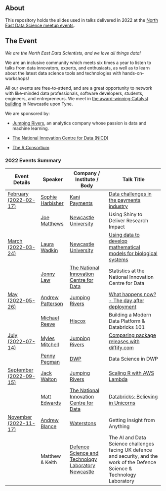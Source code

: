 ## About

This repository holds the slides used in talks delivered in 2022 at the 
[North East Data Science meetup events](https://www.meetup.com/newcastle-upon-tyne-data-science-meetup/).

## The Event

_We are the North East Data Scientists, and we love all things data!_

We are an inclusive community which meets six times a year to listen to talks
from data innovators, experts, and enthusiasts, as well as to learn about the
latest data science tools and technologies with hands-on-workshops!

All our events are free-to-attend, and are a great opportunity to network with
like-minded data professionals, software developers, students, engineers, and
entrepreneurs. We meet in [the award-winning Catalyst building](https://www.google.com/maps/place//data=!4m2!3m1!1s0x487e774a8501fda7:0x4e28e58fc4ec60fb?source=g.page.share)
in Newcastle upon Tyne.

We are sponsored by:

- [Jumping Rivers](https://www.jumpingrivers.com/), an analytics company whose passion is data and machine learning.

- [The National Innovation Centre for Data (NICD)](https://www.nicd.org.uk/)

- [The R Consortium](https://www.r-consortium.org/)

### 2022 Events Summary

| **Event Details**                                       | **Speaker**                                                  | **Company / Institute / Body**                               | **Talk Title**                                                    |
| ----------------------------------------------- | ------------------------------------------------------------ | ------------------------------------------------------------ | ------------------------------------------------------------ |
| [February (2022-02-17)](/2022-02-17/README.md)  | [Sophie Harbisher](https://www.linkedin.com/in/sophie-harbisher-28a009135/) | [Kani Payments](https://kanipayments.com/)                   | [Data challenges in the payments industry](/2022-02-17/2022-02-17-financial-data-reconciliation.pdf) |
|                                                 | [Joe Matthews](https://www.linkedin.com/in/joe-matthews-67a786a5/) | [Newcastle University](https://www.ncl.ac.uk/)               | Using Shiny to Deliver Research Impact                       |
| [March (2022-03-24)](/2022-03-24/README.md)     | [Laura Wadkin](https://www.linkedin.com/in/laura-e-wadkin-285473108/) | [Newcastle University](https://www.ncl.ac.uk/)               | [Using data to develop mathematical models for biological systems](/2022-03-24/2022-03-24-data-to-develop-models-for-bio-systems.pdf) |
|                                                 | [Jonny Law](https://www.linkedin.com/in/jonny-law-5513b554/) | [The National Innovation Centre for Data](https://www.nicd.org.uk/) | Statistics at the National Innovation Centre for Data        |
| [May (2022-05-26)](/2022-05-26/README.md)       | [Andrew Patterson](https://www.linkedin.com/in/andrew-charles-patterson/) | [Jumping Rivers](https://www.jumpingrivers.com/)             | [What happens now? - The day after deployment](/2022-05-26/2022-05-26-shiny-in-production-what-happens-now.pdf) |
|                                                 | [Michael Reeve](https://www.linkedin.com/in/mike-reeve-97230595/) | [Hiscox](https://www.hiscox.co.uk/)                          | Building a Modern Data Platform & Databricks 101             |
| [July (2022-07-14)](/2022-07-14/README.md)      | [Myles Mitchell](https://www.linkedin.com/in/myles-mitchell-4009aa98/) | [Jumping Rivers](https://www.jumpingrivers.com/)             | [Comparing package releases with diffify.com](/2022-07-14/2022-07-14-comparing-package-releases-with-diffify.pdf) |
|                                                 | [Penny Pegman](https://www.linkedin.com/in/pennypegman/)     | [DWP](https://www.gov.uk/government/organisations/department-for-work-pensions) | Data Science in DWP                                          |
| [September (2022-09-15)](/2022-09-15/README.md) | [Jack Walton](https://www.linkedin.com/in/jwalton93/)        | [Jumping Rivers](https://www.jumpingrivers.com/)             | [Scaling R with AWS Lambda](/2022-09-15/2022-09-15-scaling-r-with-aws-lambda.pdf) |
|                                                 | [Matt Edwards](https://www.linkedin.com/in/matthew-edwards-930573193/) | [The National Innovation Centre for Data](https://www.nicd.org.uk/) | [Databricks: Believing in Unicorns](/2022-09-15/2022-09-15-databricks-believing-in-unicorns.pdf) |
| [November (2022-11-17)](/2022-11-17/README.md)  | [Andrew Blance](https://www.linkedin.com/in/andrew-blance/)  | [Waterstons](https://www.waterstons.com/)                    | Getting Insight from Anything                                                             |
|                                                 | Matthew & Keith                                              | [Defence Science and Technology Laboratory Newcastle](https://www.gov.uk/government/organisations/defence-science-and-technology-laboratory/about) | The AI and Data Science challenges facing UK defence and security,  and the work of the Defence Science & Technology Laboratory |
